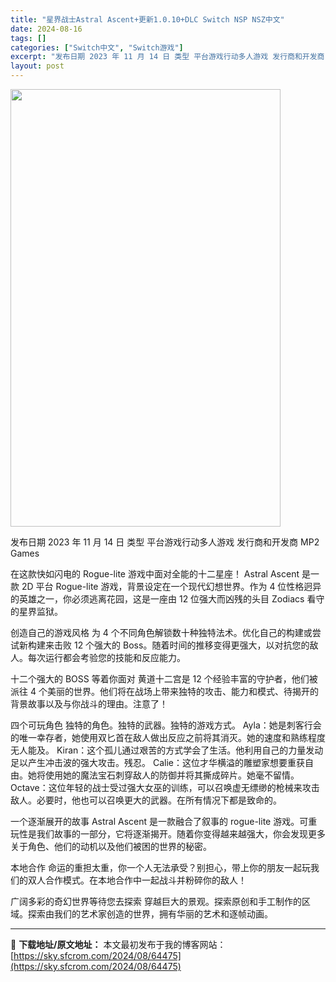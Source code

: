 ```yaml
---
title: "星界战士Astral Ascent+更新1.0.10+DLC Switch NSP NSZ中文"
date: 2024-08-16
tags: []
categories: ["Switch中文", "Switch游戏"]
excerpt: "发布日期 2023 年 11 月 14 日 类型 平台游戏行动多人游戏 发行商和开发商 MP2 Games 在这款快如闪电的 Rogue-lite 游戏中面对全能的十二星座！ Astral Ascent 是一款 2D 平台 Rogue-lite 游戏，背景设定在一个现代幻想世界。作为 4 位性格迥异&hellip;"
layout: post
---
```


<img class="aligncenter size-full wp-image-64476" src="https://sky.sfcrom.com/wp-content/uploads/2024/08/2024081607162656.webp" alt="" width="432" height="700" />

发布日期 2023 年 11 月 14 日
类型 平台游戏行动多人游戏
发行商和开发商 MP2 Games

在这款快如闪电的 Rogue-lite 游戏中面对全能的十二星座！
Astral Ascent 是一款 2D 平台 Rogue-lite 游戏，背景设定在一个现代幻想世界。作为 4 位性格迥异的英雄之一，你必须逃离花园，这是一座由 12 位强大而凶残的头目 Zodiacs 看守的星界监狱。

创造自己的游戏风格
为 4 个不同角色解锁数十种独特法术。优化自己的构建或尝试新构建来击败 12 个强大的 Boss。随着时间的推移变得更强大，以对抗您的敌人。每次运行都会考验您的技能和反应能力。

十二个强大的 BOSS 等着你面对
黄道十二宫是 12 个经验丰富的守护者，他们被派往 4 个美丽的世界。他们将在战场上带来独特的攻击、能力和模式、待揭开的背景故事以及与你战斗的理由。注意了！

四个可玩角色
独特的角色。独特的武器。独特的游戏方式。
Ayla：她是刺客行会的唯一幸存者，她使用双匕首在敌人做出反应之前将其消灭。她的速度和熟练程度无人能及。
Kiran：这个孤儿通过艰苦的方式学会了生活。他利用自己的力量发动足以产生冲击波的强大攻击。残忍。
Calie：这位才华横溢的雕塑家想要重获自由。她将使用她的魔法宝石刺穿敌人的防御并将其撕成碎片。她毫不留情。
Octave：这位年轻的战士受过强大女巫的训练，可以召唤虚无缥缈的枪械来攻击敌人。必要时，他也可以召唤更大的武器。在所有情况下都是致命的。

一个逐渐展开的故事
Astral Ascent 是一款融合了叙事的 rogue-lite 游戏。可重玩性是我们故事的一部分，它将逐渐揭开。随着你变得越来越强大，你会发现更多关于角色、他们的动机以及他们被困的世界的秘密。

本地合作
命运的重担太重，你一个人无法承受？别担心，带上你的朋友一起玩我们的双人合作模式。在本地合作中一起战斗并粉碎你的敌人！

广阔多彩的奇幻世界等待您去探索
穿越巨大的景观。探索原创和手工制作的区域。探索由我们的艺术家创造的世界，拥有华丽的艺术和逐帧动画。

---
📖 **下载地址/原文地址：** 本文最初发布于我的博客网站：[https://sky.sfcrom.com/2024/08/64475](https://sky.sfcrom.com/2024/08/64475)
